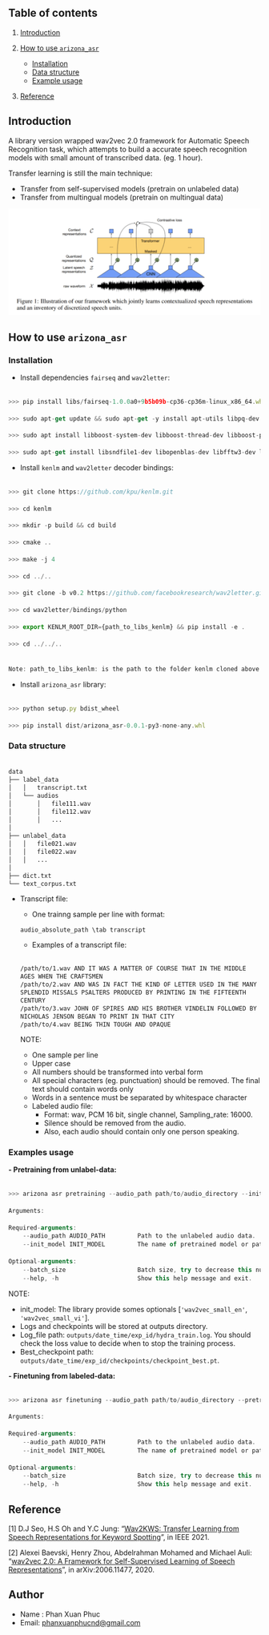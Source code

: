 ## Table of contents

1. [Introduction](#introduction)
2. [How to use `arizona_asr`](#how_to_use)
    - [Installation](#installation)
    - [Data structure](#data_structure)
    - [Example usage](#usage)

3. [Reference](#reference)


## <a name='introduction'></a> Introduction

A library version wrapped wav2vec 2.0 framework for Automatic Speech Recognition task, which attempts to build a accurate speech recognition models 
with small amount of transcribed data. (eg. 1 hour).

Transfer learning is still the main technique:

- Transfer from self-supervised models (pretrain on unlabeled data)
- Transfer from multingual models (pretrain on multingual data)

<img src="./docs/imgs/wav2vec_asr.png" alt="drawing" width="600"/>


## <a name='how_to_use'></a> How to use `arizona_asr`

### Installation <a name='installation'></a>

- Install dependencies ``fairseq`` and ``wav2letter``:

```js

>>> pip install libs/fairseq-1.0.0a0+9b5b09b-cp36-cp36m-linux_x86_64.whl

>>> sudo apt-get update && sudo apt-get -y install apt-utils libpq-dev libsndfile-dev

>>> sudo apt install libboost-system-dev libboost-thread-dev libboost-program-options-dev libboost-test-dev libeigen3-dev zlib1g-dev libbz2-dev liblzma-dev

>>> sudo apt-get install libsndfile1-dev libopenblas-dev libfftw3-dev libgflags-dev libgoogle-glog-dev

```

- Install ``kenlm`` and ``wav2letter`` decoder bindings:

```js

>>> git clone https://github.com/kpu/kenlm.git

>>> cd kenlm

>>> mkdir -p build && cd build

>>> cmake ..

>>> make -j 4

>>> cd ../..

>>> git clone -b v0.2 https://github.com/facebookresearch/wav2letter.git

>>> cd wav2letter/bindings/python

>>> export KENLM_ROOT_DIR={path_to_libs_kenlm} && pip install -e .

>>> cd ../../..


Note: path_to_libs_kenlm: is the path to the folder kenlm cloned above.

```


- Install ``arizona_asr`` library:

```js

>>> python setup.py bdist_wheel

>>> pip install dist/arizona_asr-0.0.1-py3-none-any.whl 

```

### Data structure <a name='data_structure'></a>

```

data
├── label_data
│   │   transcript.txt
│   └── audios
│       │   file111.wav
│       │   file112.wav
│       │   ...
│   
├── unlabel_data
│   │   file021.wav
│   │   file022.wav
│   │   ...
│
├── dict.txt
└── text_corpus.txt

```

- Transcript file:

    - One trainng sample per line with format:

    ```
    audio_absolute_path \tab transcript
    ```

    - Examples of a transcript file:

    ```

    /path/to/1.wav AND IT WAS A MATTER OF COURSE THAT IN THE MIDDLE AGES WHEN THE CRAFTSMEN
    /path/to/2.wav AND WAS IN FACT THE KIND OF LETTER USED IN THE MANY SPLENDID MISSALS PSALTERS PRODUCED BY PRINTING IN THE FIFTEENTH CENTURY
    /path/to/3.wav JOHN OF SPIRES AND HIS BROTHER VINDELIN FOLLOWED BY NICHOLAS JENSON BEGAN TO PRINT IN THAT CITY
    /path/to/4.wav BEING THIN TOUGH AND OPAQUE

    ```

    NOTE:
    - One sample per line
    - Upper case
    - All numbers should be transformed into verbal form
    - All special characters (eg. punctuation) should be removed. The final text should contain words only
    - Words in a sentence must be separated by whitespace character
    - Labeled audio file:
        - Format: wav, PCM 16 bit, single channel, Sampling_rate: 16000.
        - Silence should be removed from the audio.
        - Also, each audio should contain only one person speaking.

### Examples usage <a name='usage'></a>

**- Pretraining from unlabel-data:**

```js

>>> arizona asr pretraining --audio_path path/to/audio_directory --init_model wav2vec-small-en

Arguments:

Required-arguments:
    --audio_path AUDIO_PATH         Path to the unlabeled audio data.
    --init_model INIT_MODEL         The name of pretrained model or path to the pretrain wav2vec model.

Optional-arguments:
    --batch_size                    Batch size, try to decrease this number if any CUDA memory problems occur.
    --help, -h                      Show this help message and exit.

```

NOTE:
- init_model: The library provide somes optionals [`'wav2vec_small_en'`, `'wav2vec_small_vi'`].
- Logs and checkpoints will be stored at outputs directory.
- Log_file path: `outputs/date_time/exp_id/hydra_train.log`. You should check the loss value to decide when to stop the training process.
- Best_checkpoint path: `outputs/date_time/exp_id/checkpoints/checkpoint_best.pt`.

**- Finetuning from labeled-data:**

```js

>>> arizona asr finetuning --audio_path path/to/audio_directory --pretrain_model path/to/pretrain_checkpoint_best.pt

Arguments:

Required-arguments:
    --audio_path AUDIO_PATH         Path to the unlabeled audio data.
    --init_model INIT_MODEL         The name of pretrained model or path to the pretrain wav2vec model.

Optional-arguments:
    --batch_size                    Batch size, try to decrease this number if any CUDA memory problems occur.
    --help, -h                      Show this help message and exit.

```


## <a name='reference'></a> Reference

[1] D.J Seo, H.S Oh and Y.C Jung: “[Wav2KWS: Transfer Learning from Speech Representations for Keyword Spotting](https://ieeexplore.ieee.org/stamp/stamp.jsp?tp=&arnumber=9427206)”, in IEEE 2021.

[2] Alexei Baevski, Henry Zhou, Abdelrahman Mohamed and Michael Auli: “[wav2vec 2.0: A Framework for Self-Supervised Learning of Speech Representations](https://arxiv.org/pdf/2006.11477.pdf)”, in arXiv:2006.11477, 2020.

  
## Author

- Name : Phan Xuan Phuc
- Email: phanxuanphucnd@gmail.com
